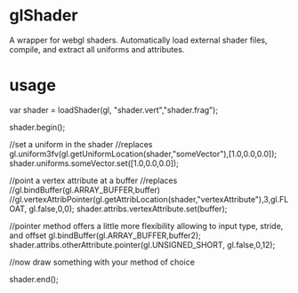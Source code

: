 glShader
========

A wrapper for webgl shaders. Automatically load external shader files, compile, and extract all uniforms and attributes.

# usage

  var shader = loadShader(gl, "shader.vert","shader.frag");

  shader.begin();

  //set a uniform in the shader
  //replaces gl.uniform3fv(gl.getUniformLocation(shader,"someVector"),[1.0,0.0,0.0]);
  shader.uniforms.someVector.set([1.0,0.0,0.0]);

  //point a vertex attribute at a buffer
  //replaces
  //gl.bindBuffer(gl.ARRAY_BUFFER,buffer)
  //gl.vertexAttribPointer(gl.getAttribLocation(shader,"vertexAttribute"),3,gl.FLOAT, gl.false,0,0);
  shader.attribs.vertexAttribute.set(buffer);

  //pointer method offers a little more flexibility allowing to input type, stride, and offset
  gl.bindBuffer(gl.ARRAY_BUFFER,buffer2);
  shader.attribs.otherAttribute.pointer(gl.UNSIGNED_SHORT, gl.false,0,12);
  
  //now draw something with your method of choice
  
  shader.end();
